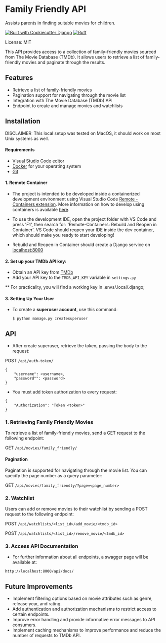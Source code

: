 # Family Friendly API

Assists parents in finding suitable movies for children.

[![Built with Cookiecutter Django](https://img.shields.io/badge/built%20with-Cookiecutter%20Django-ff69b4.svg?logo=cookiecutter)](https://github.com/cookiecutter/cookiecutter-django/)
[![Ruff](https://img.shields.io/endpoint?url=https://raw.githubusercontent.com/astral-sh/ruff/main/assets/badge/v2.json)](https://github.com/astral-sh/ruff)

License: MIT

This API provides access to a collection of family-friendly movies sourced from The Movie Database (TMDb). It allows users to retrieve a list of family-friendly movies and paginate through the results.

## Features

- Retrieve a list of family-friendly movies
- Pagination support for navigating through the movie list
- Integration with The Movie Database (TMDb) API
- Endpoint to create and manage movies and watchlists

## Installation
DISCLAIMER: This local setup was tested on MacOS, it should work on most Unix systems as well.

#### Requirements
- [Visual Studio Code](https://code.visualstudio.com/) editor
- [Docker](https://www.docker.com/get-started/) for your operating system
- [Git](https://git-scm.com/downloads)

#### 1. Remote Container

- The project is intended to be developed inside a containerized development environment using Visual Studio Code [Remote - Containers extension](https://code.visualstudio.com/docs/remote/containers). More information on how to develop using containers is available [here](https://www.youtube.com/watch?v=KFyRLxiRKAc).

- To use the development IDE, open the project folder with VS Code and press 'F1', then search for: 'Remote-Containers: Rebuild and Reopen in Container'.
VS Code should reopen your IDE inside the dev container, which should make you ready to start developing!

- Rebuild and Reopen in Container should create a Django service on [localhost:8000](http://localhost:8000/)

#### 2. Set up your TMDb API key:

- Obtain an API key from [TMDb](https://www.themoviedb.org/documentation/api)
- Add your API key to the `TMDB_API_KEY` variable in `settings.py`

** For practicality, you will find a working key in .envs/.local/.django;

#### 3. Setting Up Your User
  
- To create a **superuser account**, use this command:

      $ python manage.py createsuperuser

## API
-  After create superuser, retrieve the token, passing the body to the request:

POST  ```/api/auth-token/```  

```
{
    "username": <username>,
    "password"": <password>
}
```

-  You must add token authorization to every request:  

```
{
    "Authorization": "Token <token>"
}
```

### 1. Retrieving Family Friendly Movies
To retrieve a list of family-friendly movies, send a GET request to the following endpoint:

GET ```/api/movies/family_friendly/```


#### Pagination

Pagination is supported for navigating through the movie list. You can specify the page number as a query parameter:

GET ```/api/movies/family_friendly/?page=<page_number>```

### 2. Watchlist

Users can add or remove movies to their watchlist by sending a POST request to the following endpoint:

POST ```/api/watchlists/<list_id>/add_movie/<tmdb_id>```

POST ```/api/watchlists/<list_id>/remove_movie/<tmdb_id>```


### 3. Access API Documentation
- For further information about all endpoints, a swagger page will be available at:
```
http://localhost:8000/api/docs/
```




## Future Improvements

- Implement filtering options based on movie attributes such as genre, release year, and rating.
- Add authentication and authorization mechanisms to restrict access to certain endpoints.
- Improve error handling and provide informative error messages to API consumers.
- Implement caching mechanisms to improve performance and reduce the number of requests to TMDb API.
